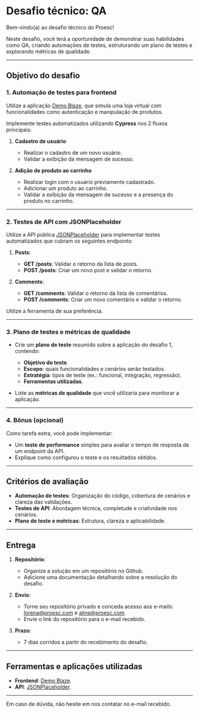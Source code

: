 # Desafio técnico: QA 

Bem-vindo(a) ao desafio técnico do Proesc!

Neste desafio, você terá a oportunidade de demonstrar suas habilidades como QA, criando automações de testes, estruturando um plano de testes e explorando métricas de qualidade. 

---

## Objetivo do desafio

### 1. Automação de testes para frontend
Utilize a aplicação [Demo Blaze](https://www.demoblaze.com/), que simula uma loja virtual com funcionalidades como autenticação e manipulação de produtos.

Implemente testes automatizados utilizando **Cypress** nos 2 fluxos principais:

1. **Cadastro de usuário**
   - Realizar o cadastro de um novo usuário.
   - Validar a exibição da mensagem de sucesso.

2. **Adição de produto ao carrinho**
   - Realizar login com o usuário previamente cadastrado.
   - Adicionar um produto ao carrinho.
   - Validar a exibição da mensagem de sucesso e a presença do produto no carrinho.

---

### 2. Testes de API com JSONPlaceholder
Utilize a API pública [JSONPlaceholder](https://jsonplaceholder.typicode.com/) para implementar testes automatizados que cubram os seguintes endpoints:

1. **Posts**:
   - **GET /posts**: Validar o retorno da lista de posts.
   - **POST /posts**: Criar um novo post e validar o retorno.

2. **Comments**:
   - **GET /comments**: Validar o retorno da lista de comentários.
   - **POST /comments**: Criar um novo comentário e validar o retorno.

Utilize a ferramenta de sua preferência.

---

### 3. Plano de testes e métricas de qualidade
- Crie um **plano de teste** resumido sobre a aplicação do desafio 1, contendo:
  - **Objetivo do teste**.
  - **Escopo**: quais funcionalidades e cenários serão testados.
  - **Estratégia**: tipos de teste (ex.: funcional, integração, regressão).
  - **Ferramentas utilizadas**.

- Liste as **métricas de qualidade** que você utilizaria para monitorar a aplicação.

---

### 4. Bônus (opcional)
Como tarefa extra, você pode implementar:
- Um **teste de performance** simples para avaliar o tempo de resposta de um endpoint da API.
- Explique como configurou o teste e os resultados obtidos.

---

## Critérios de avaliação
- **Automação de testes**: Organização do código, cobertura de cenários e clareza das validações.
- **Testes de API**: Abordagem técnica, completude e criatividade nos cenários.
- **Plano de teste e métricas**: Estrutura, clareza e aplicabilidade.

---

## Entrega
1. **Repositório**:
   - Organize a solução em um repositório no Github.
   - Adicione uma documentação detalhando sobre a resolução do desafio.

2. **Envio**:
   - Torne seu repositório privado e conceda acesso aos e-mails: lorena@proesc.com e aline@proesc.com.
   - Envie o link do repositório para o e-mail recebido.

3. **Prazo**:
   - 7 dias corridos a partir do recebimento do desafio.

---

## Ferramentas e aplicações utilizadas
- **Frontend**: [Demo Blaze](https://www.demoblaze.com/).
- **API**: [JSONPlaceholder](https://jsonplaceholder.typicode.com/).

---

Em caso de dúvida, não hesite em nos contatar no e-mail recebido.
